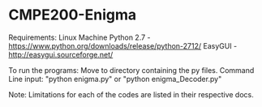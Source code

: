 # CMPE200-Enigma

Requirements:
Linux Machine
Python 2.7 - https://www.python.org/downloads/release/python-2712/
EasyGUI - http://easygui.sourceforge.net/

To run the programs:
Move to directory containing the py files.
Command Line input: "python enigma.py" or "python enigma_Decoder.py"

Note: Limitations for each of the codes are listed in their respective docs.
